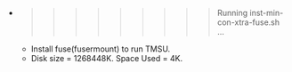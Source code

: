 * >>>>>>>>> Running inst-min-con-xtra-fuse.sh ...
  * Install fuse(fusermount) to run TMSU.
  * Disk size = 1268448K. Space Used = 4K.
